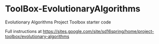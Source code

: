 # ToolBox-EvolutionaryAlgorithms
Evolutionary Algorithms Project Toolbox starter code

Full instructions at https://sites.google.com/site/sd16spring/home/project-toolbox/evolutionary-algorithms
